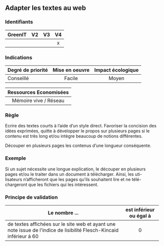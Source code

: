 ## Adapter les textes au web
### Identifiants

| GreenIT |  V2  |  V3  |  V4  |
|---------|:----:|:----:|:----:|
|      |   |   |  x   |

### Indications

| Degré de priorité |      Mise en oeuvre       |  Impact écologique    | 
|-------------------|:-------------------------:|:---------------------:|
| Conseillé         |  Facile                   |    Moyen              | 


|Ressources Economisées                                      |
|:----------------------------------------------------------:|
| Mémoire vive / Réseau  |

### Règle

Ecrire des textes courts à l’aide d’un style direct. Favoriser la concision des idées exprimées, quitte à développer le propos sur plusieurs pages si le contenu est très long et/ou intègre beaucoup de notions différentes.

Découper en plusieurs pages les contenus d’une longueur conséquente.

### Exemple

Si un sujet nécessite une longue explication, le découper en plusieurs pages et/ou le traiter dans un document à télécharger. Ainsi, les uti- lisateurs n’afficheront que les pages qu’ils souhaitent lire et ne télé- chargeront que les fichiers qui les intéressent.

### Principe de validation

| Le nombre ...     | est inférieur ou égal à   |  
|-------------------|:-------------------------:|
|  de textes affichées sur le site web et ayant une note issue de l'indice de lisibilité Flesch-Kincaid inférieur à 60 | 0  |
